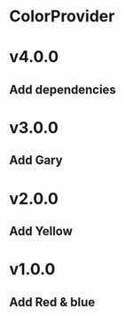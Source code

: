 # ColorProvider

# v4.0.0
## Add dependencies

# v3.0.0
## Add Gary

# v2.0.0
## Add Yellow

# v1.0.0
## Add Red & blue


